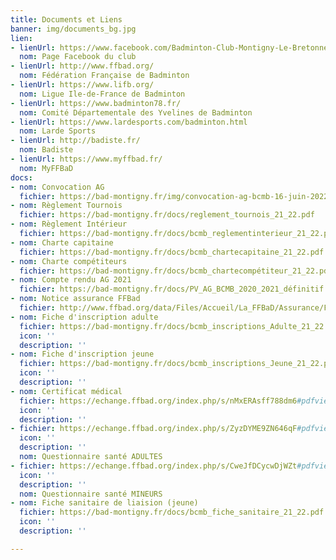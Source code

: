 ```yaml
---
title: Documents et Liens
banner: img/documents_bg.jpg
lien:
- lienUrl: https://www.facebook.com/Badminton-Club-Montigny-Le-Bretonneux-BCMB-1401352533418811/?ref=bookmarks
  nom: Page Facebook du club
- lienUrl: http://www.ffbad.org/
  nom: Fédération Française de Badminton
- lienUrl: https://www.lifb.org/
  nom: Ligue Ile-de-France de Badminton
- lienUrl: https://www.badminton78.fr/
  nom: Comité Départementale des Yvelines de Badminton
- lienUrl: https://www.lardesports.com/badminton.html
  nom: Larde Sports
- lienUrl: http://badiste.fr/
  nom: Badiste
- lienUrl: https://www.myffbad.fr/
  nom: MyFFBaD
docs:
- nom: Convocation AG
  fichier: https://bad-montigny.fr/img/convocation-ag-bcmb-16-juin-2022.pdf
- nom: Règlement Tournois
  fichier: https://bad-montigny.fr/docs/reglement_tournois_21_22.pdf
- nom: Règlement Intérieur
  fichier: https://bad-montigny.fr/docs/bcmb_reglementinterieur_21_22.pdf
- nom: Charte capitaine
  fichier: https://bad-montigny.fr/docs/bcmb_chartecapitaine_21_22.pdf
- nom: Charte compétiteurs
  fichier: https://bad-montigny.fr/docs/bcmb_chartecompétiteur_21_22.pdf
- nom: Compte rendu AG 2021
  fichier: https://bad-montigny.fr/docs/PV_AG_BCMB_2020_2021_définitif.pdf
- nom: Notice assurance FFBad
  fichier: http://www.ffbad.org/data/Files/Accueil/La_FFBaD/Assurance/FFBAD_-_Individuelle_Accident_2021-2022_-_Garanties_de_base_-_Options_IA.pdf
- nom: Fiche d'inscription adulte
  fichier: https://bad-montigny.fr/docs/bcmb_inscriptions_Adulte_21_22.pdf
  icon: ''
  description: ''
- nom: Fiche d'inscription jeune
  fichier: https://bad-montigny.fr/docs/bcmb_inscriptions_Jeune_21_22.pdf
  icon: ''
  description: ''
- nom: Certificat médical
  fichier: https://echange.ffbad.org/index.php/s/nMxERAsff788dm6#pdfviewer
  icon: ''
  description: ''
- fichier: https://echange.ffbad.org/index.php/s/ZyzDYME9ZN646qF#pdfviewer
  icon: ''
  description: ''
  nom: Questionnaire santé ADULTES
- fichier: https://echange.ffbad.org/index.php/s/CweJfDCycwDjWZt#pdfviewer
  icon: ''
  description: ''
  nom: Questionnaire santé MINEURS
- nom: Fiche sanitaire de liaision (jeune)
  fichier: https://bad-montigny.fr/docs/bcmb_fiche_sanitaire_21_22.pdf
  icon: ''
  description: ''

---
```

